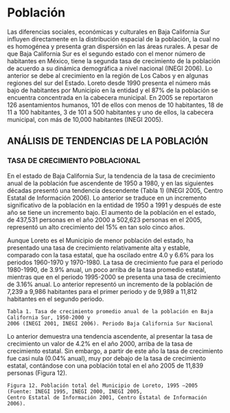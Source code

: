 # Población

Las diferencias sociales, económicas y culturales en Baja California Sur influyen directamente en la
distribución espacial de la población, la cual no es homogénea y presenta gran dispersión en las
áreas rurales. A pesar de que Baja California Sur es el segundo estado con el menor número de
habitantes en México, tiene la segunda tasa de crecimiento de la población de acuerdo a su dinámica
demográfica a nivel nacional (INEGI 2006). Lo anterior se debe al crecimiento en la región de Los
Cabos y en algunas regiones del sur del Estado. Loreto desde 1990 presenta el número más bajo de
habitantes por Municipio en la entidad y el 87% de la población se encuentra concentrada en la
cabecera municipal. En 2005 se reportaron 126 asentamientos humanos, 101 de ellos con menos de
10 habitantes, 18 de 11 a 100 habitantes, 3 de 101 a 500 habitantes y uno de ellos, la cabecera
municipal, con más de 10,000 habitantes (INEGI 2005).

## ANÁLISIS DE TENDENCIAS DE LA POBLACIÓN

### TASA DE CRECIMIENTO POBLACIONAL

En el estado de Baja California Sur, la tendencia de la tasa de crecimiento anual de la población fue ascendente de 1950 a 1980, y en las siguientes décadas presentó una tendencia descendente (Tabla 1) (INEGI 2005, Centro Estatal de Información 2006). Lo anterior se traduce en un incremento significativo de la población en la entidad de 1950 a 1991 y después de este año se tiene un incremento bajo. El aumento de la población en el estado, de 437,531 personas en el año 2000 a 502,623 personas en el 2005, representó un alto crecimiento del 15% en tan solo cinco años.

Aunque Loreto es el Municipio de menor población del estado, ha presentado una tasa de crecimiento relativamente alta y estable, comparado con la tasa estatal, que ha oscilado entre 4.0 y 6.6% para los periodos 1960-1970 y 1970-1980. La tasa de crecimiento fue para el periodo 1980-1990, de 3.9% anual, un poco arriba de la tasa promedio estatal, mientras que en el periodo 1995-2000 se presenta una tasa de crecimiento de 3.16% anual. Lo anterior representó un incremento de la población de 7,239 a 9,986 habitantes para el primer periodo y de 9,989 a 11,812 habitantes en el segundo periodo.

```
Tabla 1. Tasa de crecimiento promedio anual de la población en Baja California Sur, 1950-2000 y
2006 (INEGI 2001, INEGI 2006). Periodo Baja California Sur Nacional
```


Lo anterior demuestra una tendencia ascendente, al presentar la tasa de crecimiento un valor de
4.2% en el año 2000, arriba de la tasa de crecimiento estatal. Sin embargo, a partir de este año la
tasa de crecimiento fue casi nula (0.04% anual), muy por debajo de la tasa de crecimiento estatal,
contándose con una población total en el año 2005 de 11,839 personas (Figura 12).


```
Figura 12. Población total del Municipio de Loreto, 1995 –2005 (Fuente: INEGI 1995, INEGI 2000, INEGI 2005,
Centro Estatal de Información 2001, Centro Estatal de Información 2006).
```
